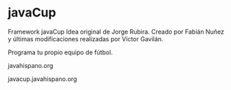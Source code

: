 javaCup
=======

Framework javaCup
Idea original de Jorge Rubira. Creado por Fabián Nuñez y últimas modificaciones realizadas por Víctor Gavilán.

Programa tu propio equipo de fútbol.

javahispano.org

javacup.javahispano.org
